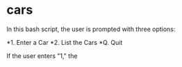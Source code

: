 # cars

In this bash script, the user is prompted with three options:

*1. Enter a Car
*2. List the Cars
*Q. Quit

If the user enters "1," the 
